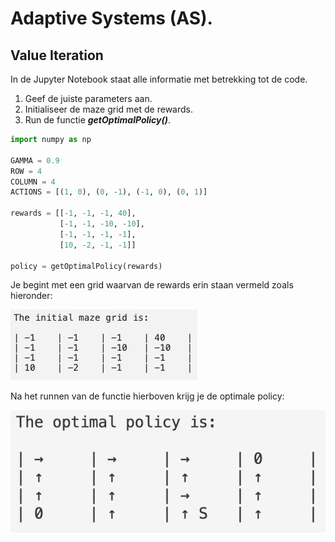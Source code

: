 # Adaptive Systems (AS).
## Value Iteration


In de Jupyter Notebook staat alle informatie met betrekking tot de code. 

1. Geef de juiste parameters aan.
2. Initialiseer de maze grid met de rewards.
3. Run de functie ***getOptimalPolicy()***.

```python
import numpy as np

GAMMA = 0.9
ROW = 4
COLUMN = 4
ACTIONS = [(1, 0), (0, -1), (-1, 0), (0, 1)]

rewards = [[-1, -1, -1, 40],
           [-1, -1, -10, -10],
           [-1, -1, -1, -1],
           [10, -2, -1, -1]]

policy = getOptimalPolicy(rewards)
```

Je begint met een grid waarvan de rewards erin staan vermeld zoals hieronder:

![Alt text](images/initial_grid.png "Title")

Na het runnen van de functie hierboven krijg je de optimale policy:

![Alt text](images/optimal_policy2.png "Title")